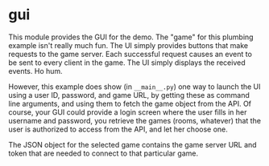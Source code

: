 gui
===

This module provides the GUI for the demo. The "game" for this plumbing
example isn't really much fun. The UI simply provides buttons that make
requests to the game server. Each successful request causes an event to
be sent to every client in the game. The UI simply displays the received
events. Ho hum.

However, this example does show (in `__main__.py`) one way to launch the
UI using a user ID, password, and game URL, by getting these as command
line arguments, and using them to fetch the game object from the API. Of
course, your GUI could provide a login screen where the user fills in her
username and password, you retrieve the games (rooms, whatever) that the
user is authorized to access from the API, and let her choose one. 

The JSON object for the selected game contains the game server URL and 
token that are needed to connect to that particular game.
